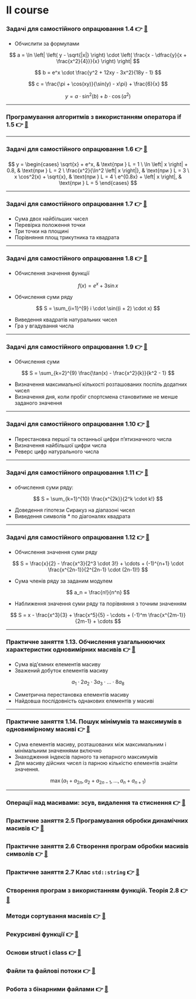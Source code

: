 # II course

### Задачі для самостійного опрацювання 1.4 👉 [🔗](https://github.com/yourhostel/cpp_course/tree/main/II_course/Practical_4)

- Обчислити за формулами

$$
a = \ln \left| \left( y - \sqrt{|x|} \right) \cdot \left( \frac{x - \dfrac{y}{x + \frac{x^2}{4}}}{x} \right) \right|
$$

$$
b = e^x \cdot \frac{y^2 + 12xy - 3x^2}{18y - 1}
$$

$$
c = \frac{\pi + \cos(xy)}{\sin(y) - x\pi} + \frac{6}{x}
$$

$$
y = a \cdot \sin^2(b) + b \cdot \cos(a^2)
$$

---

### Програмування алгоритмів з використанням оператора if 1.5 👉 [🔗](https://github.com/yourhostel/cpp_course/tree/main/II_course/Practical_5)

---

### Задачі для самостійного опрацювання 1.6 👉 [🔗](https://github.com/yourhostel/cpp_course/tree/main/II_course/Practical_6)

$$
y = \begin{cases} \sqrt{x} + e^x, & \text{при } L = 1 \ \ln \left| x \right| + 0.8, & \text{при } L = 2 \ \frac{x^2}{\ln^2 \left| x \right|}, & \text{при } L = 3 \ x \cos^2(x) + \sqrt{x}, & \text{при } L = 4 \ e^{0.8x} + \left| x \right|, & \text{при } L = 5 \end{cases}
$$

---

### Задачі для самостійного опрацювання 1.7 👉 [🔗](https://github.com/yourhostel/cpp_course/tree/main/II_course/Practical_7)
- Сума двох найбільших чисел
- Перевірка положення точки
- Три точки на площині
- Порівняння площ трикутника та квадрата

---

### Задачі для самостійного опрацювання 1.8 👉 [🔗](https://github.com/yourhostel/cpp_course/tree/main/II_course/Practical_8)
- Обчислення значення функції

$$
f(x) = e^x + 3 \sin x
$$

- Обчислення суми ряду

$$
S = \sum_{i=1}^{9} i \cdot \sin((i + 2) \cdot x)
$$

- Виведення квадратів натуральних чисел
- Гра у вгадування числа

---

### Задачі для самостійного опрацювання 1.9 👉 [🔗](https://github.com/yourhostel/cpp_course/tree/main/II_course/Practical_9)
- Обчислення суми


$$
S = \sum_{k=2}^{9} \frac{\tan(x) - \frac{x^2}{k}}{k^2 - 1}
$$

- Визначення максимальної кількості розташованих поспіль додатних чисел
- Визначення дня, коли пробіг спортсмена становитиме не менше заданого значення

---

### Задачі для самостійного опрацювання 1.10 👉 [🔗](https://github.com/yourhostel/cpp_course/tree/main/II_course/Practical_10)
- Перестановка першої та останньої цифри п’ятизначного числа
- Визначення найбільшої цифри числа
- Реверс цифр натурального числа

---

### Задачі для самостійного опрацювання 1.11 👉 [🔗](https://github.com/yourhostel/cpp_course/tree/main/II_course/Practical_11)
- обчислення суми ряду:

$$
S = \sum_{k=1}^{10} \frac{x^{2k}}{2^k \cdot k!}
$$

- Доведення гіпотези Сиракуз на діапазоні чисел
- Виведення символів * по діагоналях квадрата

---

### Задачі для самостійного опрацювання 1.12 👉 [🔗](https://github.com/yourhostel/cpp_course/tree/main/II_course/Practical_12)
- Обчислення значення суми ряду

$$ S = \frac{x}{2} - \frac{x^3}{2^3 \cdot 3!} + \cdots + (-1)^{n+1} \cdot \frac{x^{2n-1}}{2^{2n-1} \cdot (2n-1)!} $$

- Сума членів ряду за заданим модулем

$$ a_n = \frac{n!}{n^n} $$

- Наближення значення суми ряду та порівняння з точним значенням

$$ S = x - \frac{x^3}{3} + \frac{x^5}{5} - \cdots + (-1)^m \frac{x^{2m-1}}{2m-1} + \cdots $$

---

### Практичне заняття 1.13. Обчислення узагальнюючих характеристик одновимірних масивів 👉 [🔗](https://github.com/yourhostel/cpp_course/tree/main/II_course/Practical_13)
- Сума від'ємних елементів масиву
- Зважений добуток елементів масиву

$$ a_1 \cdot 2a_2 \cdot 3a_3 \cdot \ldots \cdot 8a_8 $$

- Симетрична перестановка елементів масиву
- Найдовша послідовність однакових елементів у масиві

---

### Практичне заняття 1.14. Пошук мінімумів та максимумів в одновимірному масиві 👉 [🔗](https://github.com/yourhostel/cpp_course/tree/main/II_course/Practical_14)
- Сума елементів масиву, розташованих між максимальним і мінімальним значеннями включно
- Знаходження індексів парного та непарного максимумів
- Для масиву дійсних чисел із парною кількістю елементів знайти значення.

$$ \max \left(a_1 + a_{2n}, a_2 + a_{2n-1}, \dots, a_n + a_{n+1}\right) $$

---

### Операції над масивами: зсув, видалення та стиснення 👉 [🔗](https://github.com/yourhostel/cpp_course/tree/main/II_course/Practical_2_15)
### Практичне заняття 2.5 Програмування обробки динамічних масивів 👉 [🔗](https://github.com/yourhostel/cpp_course/tree/main/II_course/Practical_2_16)
### Практичне заняття 2.6 Створення програм обробки масивів символів 👉 [🔗](https://github.com/yourhostel/cpp_course/tree/main/II_course/Practical_2_17)
### Практичне заняття 2.7 Клас `std::string` 👉 [🔗](https://github.com/yourhostel/cpp_course/tree/main/II_course/Practical_2_18)
### Створення програм з використанням функцій. Теорія 2.8 👉 [🔗](https://github.com/yourhostel/cpp_course/tree/main/II_course/Practical_2_19)
### Методи сортування масивів 👉 [🔗](https://github.com/yourhostel/cpp_course/tree/main/II_course/Practical_2_20)
### Рекурсивні функції 👉 [🔗](https://github.com/yourhostel/cpp_course/tree/main/II_course/Practical_2_21)
### Основи struct і class 👉 [🔗](https://github.com/yourhostel/cpp_course/tree/main/II_course/Practical_2_22)
### Файли та файлові потоки 👉 [🔗](https://github.com/yourhostel/cpp_course/tree/main/II_course/Practical_2_23)
### Робота з бінарними файлами 👉 [🔗](https://github.com/yourhostel/cpp_course/tree/main/II_course/Practical_2_24)